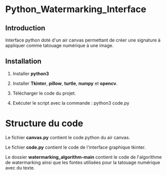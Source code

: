 # Python_Watermarking_Interface

## Introduction
Interface python doté d'un air canvas permettant de créer une signature à appliquer comme tatouage numérique à une image.

## Installation
1. Installer **python3**

2. Installer **Tkinter**, **pillow**, **turtle**, **numpy** et **opencv**.

3. Télécharger le code du projet.

4. Exécuter le script avec la commande :
        python3 code.py

# Structure du code

Le fichier **canvas.py** contient le code python du air canvas.

Le fichier **code.py** contient le code de l'interface graphique tkinter.

Le dossier **watermarking_algorithm-main** contient le code de l'algorithme de watermarking ainsi que les fontes utilisées pour la tatouage numérique avec du texte.
